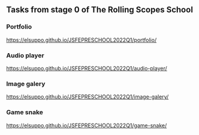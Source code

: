 ## Tasks from stage 0 of The Rolling Scopes School

### Portfolio
https://elsuppo.github.io/JSFEPRESCHOOL2022Q1/portfolio/

### Audio player
https://elsuppo.github.io/JSFEPRESCHOOL2022Q1/audio-player/

### Image galery
https://elsuppo.github.io/JSFEPRESCHOOL2022Q1/image-galery/

### Game snake
https://elsuppo.github.io/JSFEPRESCHOOL2022Q1/game-snake/
